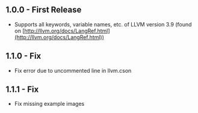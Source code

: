 ## 1.0.0 - First Release
* Supports all keywords, variable names, etc. of LLVM version 3.9 (found on [http://llvm.org/docs/LangRef.html](http://llvm.org/docs/LangRef.html))

## 1.1.0 - Fix
* Fix error due to uncommented line in llvm.cson

## 1.1.1 - Fix
* Fix missing example images
